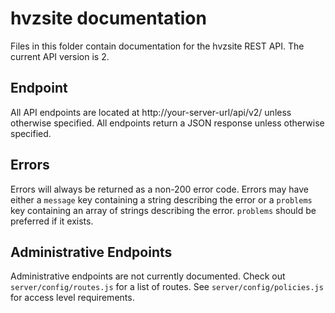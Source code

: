 # hvzsite documentation

Files in this folder contain documentation for the hvzsite REST API. The current API version is 2.

## Endpoint

All API endpoints are located at http://your-server-url/api/v2/ unless otherwise specified. All
endpoints return a JSON response unless otherwise specified.

## Errors

Errors will always be returned as a non-200 error code. Errors may have either a `message` key
containing a string describing the error or a `problems` key containing an array of strings
describing the error. `problems` should be preferred if it exists.

## Administrative Endpoints

Administrative endpoints are not currently documented. Check out `server/config/routes.js` for a list of
routes. See `server/config/policies.js` for access level requirements.